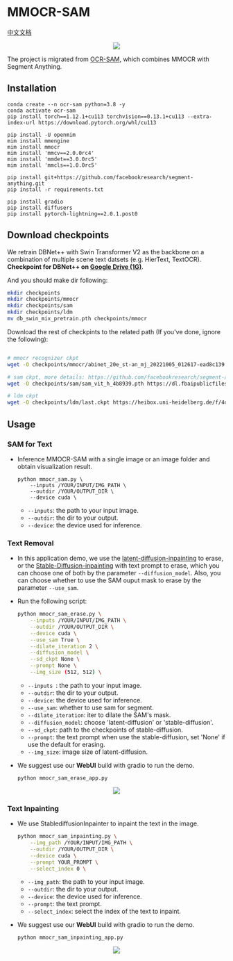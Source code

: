 # MMOCR-SAM

[中文文档](README_zh-CN.md)

<div align=center>
<img src="https://user-images.githubusercontent.com/65173622/231803460-495cf11f-8e2e-4c95-aa48-b163fc7fbbab.png"/>
</div>

The project is migrated from [OCR-SAM](https://github.com/yeungchenwa/OCR-SAM), which combines MMOCR with Segment Anything.

## Installation

```shell
conda create --n ocr-sam python=3.8 -y
conda activate ocr-sam
pip install torch==1.12.1+cu113 torchvision==0.13.1+cu113 --extra-index-url https://download.pytorch.org/whl/cu113

pip install -U openmim
mim install mmengine
mim install mmocr
mim install 'mmcv==2.0.0rc4'
mim install 'mmdet==3.0.0rc5'
mim install 'mmcls==1.0.0rc5'

pip install git+https://github.com/facebookresearch/segment-anything.git
pip install -r requirements.txt

pip install gradio
pip install diffusers
pip install pytorch-lightning==2.0.1.post0
```

## Download checkpoints

We retrain DBNet++ with Swin Transformer V2 as the backbone on a combination of multiple scene text datsets (e.g. HierText, TextOCR). **Checkpoint for DBNet++ on [Google Drive (1G)](https://drive.google.com/file/d/1r3B1xhkyKYcQ9SR7o9hw9zhNJinRiHD-/view?usp=share_link)**.

And you should make dir following:

```bash
mkdir checkpoints
mkdir checkpoints/mmocr
mkdir checkpoints/sam
mkdir checkpoints/ldm
mv db_swin_mix_pretrain.pth checkpoints/mmocr
```

Download the rest of checkpints to the related path (If you've done, ignore the following):

```bash

# mmocr recognizer ckpt
wget -O checkpoints/mmocr/abinet_20e_st-an_mj_20221005_012617-ead8c139.pth https://download.openmmlab.com/mmocr/textrecog/abinet/abinet_20e_st-an_mj/abinet_20e_st-an_mj_20221005_012617-ead8c139.pth

# sam ckpt, more details: https://github.com/facebookresearch/segment-anything#model-checkpoints
wget -O checkpoints/sam/sam_vit_h_4b8939.pth https://dl.fbaipublicfiles.com/segment_anything/sam_vit_h_4b8939.pth

# ldm ckpt
wget -O checkpoints/ldm/last.ckpt https://heibox.uni-heidelberg.de/f/4d9ac7ea40c64582b7c9/?dl=1
```

## Usage

### SAM for Text

- Inference MMOCR-SAM with a single image or an image folder and obtain visualization result.

  ```shell
  python mmocr_sam.py \
      --inputs /YOUR/INPUT/IMG_PATH \
      --outdir /YOUR/OUTPUT_DIR \
      --device cuda \
  ```

  - `--inputs`: the path to your input image.
  - `--outdir`: the dir to your output.
  - `--device`: the device used for inference.

### Text Removal

- In this application demo, we use the [latent-diffusion-inpainting](https://github.com/CompVis/latent-diffusion#inpainting) to erase, or the [Stable-Diffusion-inpainting](https://huggingface.co/docs/diffusers/api/pipelines/stable_diffusion/inpaint) with text prompt to erase, which you can choose one of both by the parameter `--diffusion_model`. Also, you can choose whether to use the SAM ouput mask to erase by the parameter `--use_sam`.

- Run the following script:

  ```bash
  python mmocr_sam_erase.py \
      --inputs /YOUR/INPUT/IMG_PATH \
      --outdir /YOUR/OUTPUT_DIR \
      --device cuda \
      --use_sam True \
      --dilate_iteration 2 \
      --diffusion_model \
      --sd_ckpt None \
      --prompt None \
      --img_size (512, 512) \
  ```

  - `--inputs `: the path to your input image.
  - `--outdir`: the dir to your output.
  - `--device`: the device used for inference.
  - `--use_sam`: whether to use sam for segment.
  - `--dilate_iteration`: iter to dilate the SAM's mask.
  - `--diffusion_model`: choose 'latent-diffusion' or 'stable-diffusion'.
  - `--sd_ckpt`: path to the checkpoints of stable-diffusion.
  - `--prompt`: the text prompt when use the stable-diffusion, set 'None' if use the default for erasing.
  - `--img_size`: image size of latent-diffusion.

- We suggest use our **WebUI** build with gradio to run the demo.

  ```shell
  python mmocr_sam_erase_app.py
  ```

<div align=center>
<img src="https://user-images.githubusercontent.com/65173622/231764540-a5403ad3-fab5-4dc8-9b82-f8a9643ab0f4.png"/>
</div>

### Text Inpainting

- We use StablediffusionInpainter to inpaint the text in the image.

  ```bash
  python mmocr_sam_inpainting.py \
      --img_path /YOUR/INPUT/IMG_PATH \
      --outdir /YOUR/OUTPUT_DIR \
      --device cuda \
      --prompt YOUR_PROMPT \
      --select_index 0 \
  ```

  - `--img_path`: the path to your input image.
  - `--outdir`: the dir to your output.
  - `--device`: the device used for inference.
  - `--prompt`: the text prompt.
  - `--select_index`: select the index of the text to inpaint.

- We suggest use our **WebUI** build with gradio to run the demo.

  ```shell
  python mmocr_sam_inpainting_app.py
  ```

<div align=center>
<img src="https://user-images.githubusercontent.com/65173622/231764419-76860cd3-3f9f-4662-8fd3-6b74795b36e9.png"/>
</div>
